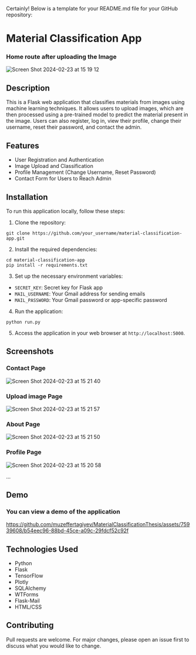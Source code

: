 Certainly! Below is a template for your README.md file for your GitHub repository:


# Material Classification App
### Home route after uploading the Image
![Screen Shot 2024-02-23 at 15 19 12](https://github.com/muzeffertagiyev/MaterialClassificationThesis/assets/75939608/4275a7b3-8303-475b-a3c3-33bf8d79ed94)


## Description

This is a Flask web application that classifies materials from images using machine learning techniques. It allows users to upload images, which are then processed using a pre-trained model to predict the material present in the image. Users can also register, log in, view their profile, change their username, reset their password, and contact the admin.

## Features

- User Registration and Authentication
- Image Upload and Classification
- Profile Management (Change Username, Reset Password)
- Contact Form for Users to Reach Admin

## Installation

To run this application locally, follow these steps:

1. Clone the repository:

```
git clone https://github.com/your_username/material-classification-app.git
```

2. Install the required dependencies:

```
cd material-classification-app
pip install -r requirements.txt
```

3. Set up the necessary environment variables:

- `SECRET_KEY`: Secret key for Flask app
- `MAIL_USERNAME`: Your Gmail address for sending emails
- `MAIL_PASSWORD`: Your Gmail password or app-specific password

4. Run the application:

```
python run.py
```

5. Access the application in your web browser at `http://localhost:5000`.

## Screenshots
### Contact Page
![Screen Shot 2024-02-23 at 15 21 40](https://github.com/muzeffertagiyev/MaterialClassificationThesis/assets/75939608/fa898d97-b0fe-48f8-9d77-778ffec39f84)
### Upload image Page
![Screen Shot 2024-02-23 at 15 21 57](https://github.com/muzeffertagiyev/MaterialClassificationThesis/assets/75939608/6e4e5c82-e5cb-4f6a-b007-86a78ba2c117)
### About Page
![Screen Shot 2024-02-23 at 15 21 50](https://github.com/muzeffertagiyev/MaterialClassificationThesis/assets/75939608/b0d6c6ee-fb4c-413b-ab38-82fa7c8c14dd)
### Profile Page
![Screen Shot 2024-02-23 at 15 20 58](https://github.com/muzeffertagiyev/MaterialClassificationThesis/assets/75939608/53c5beca-2521-4fe5-b40f-f869ff452964)

...

## Demo

### You can view a demo of the application 



https://github.com/muzeffertagiyev/MaterialClassificationThesis/assets/75939608/b54eec96-88bd-45ce-a09c-29fdcf52c92f



## Technologies Used

- Python
- Flask
- TensorFlow
- Plotly
- SQLAlchemy
- WTForms
- Flask-Mail
- HTML/CSS

## Contributing

Pull requests are welcome. For major changes, please open an issue first to discuss what you would like to change.

